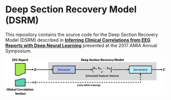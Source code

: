 # Deep Section Recovery Model (DSRM)
This repository contains the source code for the Deep Section Recovery Model (DSRM) described in [__Inferring Clinical Correlations from EEG Reports with Deep Neural Learning__](https://www.ncbi.nlm.nih.gov/pmc/articles/PMC5977577/) presented at the 2017 AMIA Annual Symposium.

![DSRM Thumbnail](https://github.com/h4ste/deep-section-recovery/raw/master/dsrm.png "Overview of the Deep Section Recovery Model (DSRM)")
